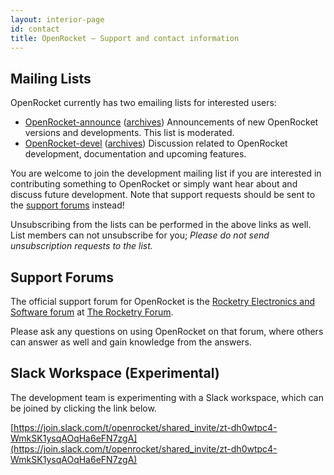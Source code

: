 ```yaml
---
layout: interior-page
id: contact 
title: OpenRocket — Support and contact information
---
```


## Mailing Lists

OpenRocket currently has two emailing lists for interested users:

 - [OpenRocket-announce](https://lists.sourceforge.net/lists/listinfo/openrocket-announce) ([archives](https://sourceforge.net/mailarchive/forum.php?forum_name=openrocket-announce))
   Announcements of new OpenRocket versions and developments. This list is moderated.
 - [OpenRocket-devel](https://lists.sourceforge.net/lists/listinfo/openrocket-devel) ([archives](https://sourceforge.net/mailarchive/forum.php?forum_name=openrocket-devel))
   Discussion related to OpenRocket development, documentation and upcoming features.

You are welcome to join the development mailing list if you are interested in contributing something to OpenRocket or simply want hear about and discuss future development. Note that support requests should be sent to the [support forums](http://www.rocketryforum.com/forumdisplay.php?f=36) instead!

Unsubscribing from the lists can be performed in the above links as
well. List members can not unsubscribe for you; _Please do not send unsubscription requests to the list._

## Support Forums

The official support forum for OpenRocket is the [Rocketry Electronics and Software forum](http://www.rocketryforum.com/forumdisplay.php?36-Rocketry-Electronics-and-Software) at [The Rocketry Forum](http://www.rocketryforum.com/).

Please ask any questions on using OpenRocket on that forum, where others can answer as well and gain knowledge from the answers.

## Slack Workspace (Experimental)

The development team is experimenting with a Slack workspace, which can be joined by clicking the link below.

[https://join.slack.com/t/openrocket/shared_invite/zt-dh0wtpc4-WmkSK1ysqAOqHa6eFN7zgA](https://join.slack.com/t/openrocket/shared_invite/zt-dh0wtpc4-WmkSK1ysqAOqHa6eFN7zgA)

